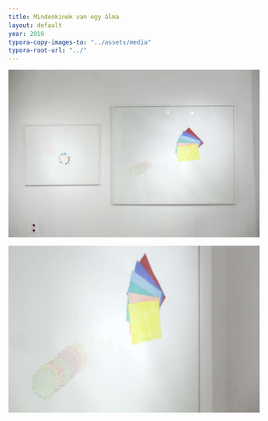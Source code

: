 ```yaml
---
title: Mindenkinek van egy álma
layout: default
year: 2016
typora-copy-images-to: "../assets/media"
typora-root-url: "../"
---
```


![IMG_3850](/assets/media/IMG_3850.jpg)

![IMG_3858](/assets/media/IMG_3858.jpg)